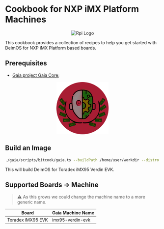 # Cookbook for NXP iMX Platform Machines

<p align="center">
    <img
        src="https://www.nxp.com/assets/images/en/logos-internal/NXP_logo_RGB_web.jpg"
        alt="Rpi Logo"
        width="300" />
</p>

This cookbook provides a collection of recipes to help you get started with DeimOS for NXP iMX Platform based boards.

## Prerequisites

- [Gaia project Gaia Core](https://github.com/gaiaBuildSystem/gaia);

<p align="center">
    <img
        src="https://github.com/gaiaBuildSystem/.github/raw/main/profile/GaiaBuildSystemLogoDebCircle.png"
        alt="This is a Gaia Project based cookbook"
        width="170" />
</p>

## Build an Image

```bash
./gaia/scripts/bitcook/gaia.ts --buildPath /home/user/workdir --distro ./cookbook-nxp/distro-ref-imx95-verdin-evk.json
```

This will build DeimOS for Toradex iMX95 Verdin EVK.

## Supported Boards -> Machine

> ⚠️ As this grows we could change the machine name to a more generic name.

| Board            | Gaia Machine Name   |
|------------------|---------------------|
| Toradex iMX95 EVK| imx95-verdin-evk    |
